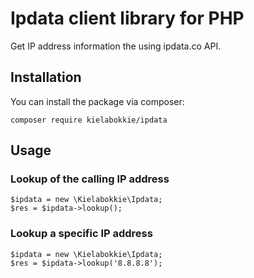 # Ipdata client library for PHP

Get IP address information the using ipdata.co API.

## Installation

You can install the package via composer:

    composer require kielabokkie/ipdata

## Usage

### Lookup of the calling IP address

```
$ipdata = new \Kielabokkie\Ipdata;
$res = $ipdata->lookup();
```

### Lookup a specific IP address

```
$ipdata = new \Kielabokkie\Ipdata;
$res = $ipdata->lookup('8.8.8.8');
```
